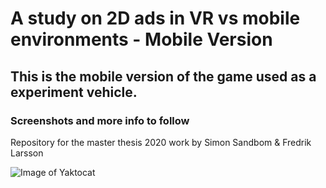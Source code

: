 # A study on 2D ads in VR vs mobile environments - Mobile Version

## This is the mobile version of the game used as a experiment vehicle.
### Screenshots and more info to follow




Repository for the master thesis 2020 work by Simon Sandbom &amp; Fredrik Larsson

![Image of Yaktocat](https://github.com/Sandbom/Master-thesis-2020/blob/master/Mobile/GoodScreenshots/Screenshot-start)
